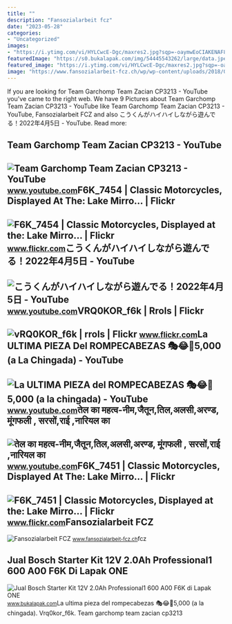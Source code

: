 ```yaml
---
title: ""
description: "Fansozialarbeit fcz"
date: "2023-05-28"
categories:
- "Uncategorized"
images:
- "https://i.ytimg.com/vi/HYLCwcE-Dgc/maxres2.jpg?sqp=-oaymwEoCIAKENAF8quKqQMcGADwAQH4AYwCgALgA4oCDAgAEAEYRSBHKGUwDw==&amp;rs=AOn4CLC_ulBvmvqa2cf2uT56Qfk3FCYaDA"
featuredImage: "https://s0.bukalapak.com/img/54445543262/large/data.jpeg"
featured_image: "https://i.ytimg.com/vi/HYLCwcE-Dgc/maxres2.jpg?sqp=-oaymwEoCIAKENAF8quKqQMcGADwAQH4AYwCgALgA4oCDAgAEAEYRSBHKGUwDw==&amp;rs=AOn4CLC_ulBvmvqa2cf2uT56Qfk3FCYaDA"
image: "https://www.fansozialarbeit-fcz.ch/wp/wp-content/uploads/2018/05/fansozialarbeit-fcz_g03.jpg"
---
```


If you are looking for Team Garchomp Team Zacian CP3213 - YouTube you've came to the right web. We have 9 Pictures about Team Garchomp Team Zacian CP3213 - YouTube like Team Garchomp Team Zacian CP3213 - YouTube, Fansozialarbeit FCZ and also こうくんがハイハイしながら遊んでる！2022年4月5日 - YouTube. Read more:

Team Garchomp Team Zacian CP3213 - YouTube
------------------------------------------

 ![Team Garchomp Team Zacian CP3213 - YouTube](https://i.ytimg.com/vi/HYLCwcE-Dgc/maxres2.jpg?sqp=-oaymwEoCIAKENAF8quKqQMcGADwAQH4AYwCgALgA4oCDAgAEAEYRSBHKGUwDw==&rs=AOn4CLC_ulBvmvqa2cf2uT56Qfk3FCYaDA) <small>www.youtube.com</small>F6K\_7454 | Classic Motorcycles, Displayed At The: Lake Mirro… | Flickr
-----------------------------------------------------------------------

 ![F6K_7454 | Classic Motorcycles, Displayed at the: Lake Mirro… | Flickr](https://live.staticflickr.com/743/21877143084_94fe46dc8d.jpg) <small>www.flickr.com</small>こうくんがハイハイしながら遊んでる！2022年4月5日 - YouTube
-------------------------------------

 ![こうくんがハイハイしながら遊んでる！2022年4月5日 - YouTube](https://i.ytimg.com/vi/H2fAEMesIjo/maxresdefault.jpg?sqp=-oaymwEmCIAKENAF8quKqQMa8AEB-AH-CYAC0AWKAgwIABABGGUgXyhTMA8=&rs=AOn4CLCJYSghky0o-ilndxvg6fCYAda1ug) <small>www.youtube.com</small>VRQ0KOR\_f6k | Rrols | Flickr
-----------------------------

 ![vRQ0KOR_f6k | rrols | Flickr](https://live.staticflickr.com/8699/16817327007_6d4eb2f6cf.jpg) <small>www.flickr.com</small>La ULTIMA PIEZA Del ROMPECABEZAS 🎭😂🧘5,000 (a La Chingada) - YouTube
-------------------------------------------------------------------

 ![La ULTIMA PIEZA del ROMPECABEZAS 🎭😂🧘5,000 (a la chingada) - YouTube](https://i.ytimg.com/vi/KdZ3OosEZ6s/hq2.jpg?sqp=-oaymwEoCOADEOgC8quKqQMcGADwAQH4Ad4EgAK4CIoCDAgAEAEYZSBMKGMwDw==&rs=AOn4CLCfzFvJaPoNerKMbSKycXF-fCyaDA) <small>www.youtube.com</small>तेल का महत्व-नीम,जैतून,तिल,अलसी,अरण्ड, मूंगफली , सरसों,राई ,नारियल का
---------------------------------------------------------------------

 ![तेल का महत्व-नीम,जैतून,तिल,अलसी,अरण्ड, मूंगफली , सरसों,राई ,नारियल का](https://i.ytimg.com/vi/p8g1fCZ8n2E/hqdefault.jpg) <small>www.youtube.com</small>F6K\_7451 | Classic Motorcycles, Displayed At The: Lake Mirro… | Flickr
-----------------------------------------------------------------------

 ![F6K_7451 | Classic Motorcycles, Displayed at the: Lake Mirro… | Flickr](https://live.staticflickr.com/5711/22312200678_9293fdbb0e.jpg) <small>www.flickr.com</small>Fansozialarbeit FCZ
-------------------

 ![Fansozialarbeit FCZ](https://www.fansozialarbeit-fcz.ch/wp/wp-content/uploads/2018/05/fansozialarbeit-fcz_g03.jpg) <small>www.fansozialarbeit-fcz.ch</small>fcz

Jual Bosch Starter Kit 12V 2.0Ah Professional1 600 A00 F6K Di Lapak ONE
-----------------------------------------------------------------------

 ![Jual Bosch Starter Kit 12V 2.0Ah Professional1 600 A00 F6K di Lapak ONE](https://s0.bukalapak.com/img/54445543262/large/data.jpeg) <small>www.bukalapak.com</small>La ultima pieza del rompecabezas 🎭😂🧘5,000 (a la chingada). Vrq0kor\_f6k. Team garchomp team zacian cp3213
